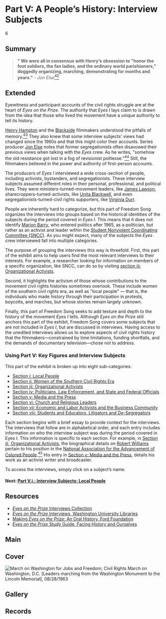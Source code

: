 # Part V: A People’s History: Interview Subjects

6

## Summary

> **" We were all in consensus with Henry’s obsession to "honor the foot soldiers, the fan ladies, and the ordinary world parishioners," doggedly organizing, marching, demonstrating for months and years."** - *Jon Else*[<sup>42</sup>](/exhibits/eotp/notes#42)

## Extended

Eyewitness and participant accounts of the civil rights struggle are at the heart of *Eyes on the Prize*. The authority that *Eyes I* lays claim to is drawn from the idea that those who lived the movement have a unique authority to tell its history. 

[Henry Hampton](/exhibits/eotp/2-making-television-history#HenryHampton) and the [Blackside](/2-making-television-history#Blackside) filmmakers understood the pitfalls of memory.[<sup>43</sup>](/exhibits/eotp/notes#43) They also knew that some interview subjects’ views had changed since the 1960s and that this might color their accounts. Series producer [Jon Else](/2-making-television-history#JonElse) notes that former segregationists often disavowed their previous views when talking with the *Eyes* crew. As he writes, "somehow the old resistance got lost in a fog of revisionist politesse."[<sup>44</sup>](/exhibits/eotp/notes#44) Still, the filmmakers believed in the power and authority of first-person accounts. 

The producers of *Eyes I* interviewed a wide cross-section of people, including activists, bystanders, and segregationists. These interview subjects assumed different roles in their personal, professional, and political lives. They were ministers-turned-movement leaders, like [James Lawson](https://americanarchive.org/catalog/cpb-aacip_151-1c1td9ns49), sharecroppers-turned-activists, like [Unita Blackwell](https://americanarchive.org/catalog/cpb-aacip_151-0r9m32nw0m), and even segregationists-turned-civil rights supporters, like [Virginia Durr](https://americanarchive.org/catalog/cpb-aacip_151-1j9765b34k). 

People are inherently hard to categorize, but this part of Freedom Song organizes the interviews into groups based on the historical identities of the subjects during the period covered in *Eyes I*. This means that it does not identify [Marion Barry](https://americanarchive.org/catalog/cpb-aacip_151-6d5p844721), who entered politics after 1965, as a politician, but rather as an activist and leader within the [Student Nonviolent Coordinating Committee (SNCC)](https://snccdigital.org/inside-sncc/the-story-of-sncc/). As you might expect, many of the subjects the *Eyes* crew interviewed fall into multiple categories. 

The purpose of grouping the interviews this way is threefold. First, this part of the exhibit aims to help users find the most relevant interviews to their interests. For example, a researcher looking for information on members of a specific organization, like SNCC, can do so by visiting [section iii: Organizational Activists](exhibits/eotp/5-3-organizational-activists/).

Second, it highlights the activism of those whose contributions to the movement civil rights histories sometimes overlook. These include women of the southern civil rights era, as well as "local people" — that is, the individuals who made history through their participation in protests, boycotts, and marches, but whose stories remain largely unknown.

Finally, this part of Freedom Song seeks to add texture and depth to the history of the movement *Eyes I* tells. Although *Eyes on the Prize* still anchors this part of the exhibit, Freedom Song covers some subjects that are not included in *Eyes I*, but are discussed in interviews. Having access to the unedited interviews allows us to explore aspects of civil rights history that the filmmakers—constrained by time limitations, funding shortfalls, and the demands of documentary television—chose not to address.

### Using Part V: Key Figures and Interview Subjects

This part of the exhibit is broken up into eight sub-categories: 

-	[Section i: Local People](/exhibits/eotp/5-1-local-people)
-	[Section ii: Women of the Southern Civil Rights Era](/exhibits/eotp/5-2-women)
-	[Section iii: Organizational Activists](/exhibits/eotp/5-3-organizational-activists)
-	[Section iv: Politicians, Law Enforcement, and State and Federal Officials](/exhibits/eotp/5-4-officials)
-	[Section v: Media and the Press](/exhibits/eotp/5-5-media)
-	[Section vi: Church and Religious Leaders](/exhibits/eotp/5-6-religious-leaders)
-	[Section vii: Economic and Labor Activists and the Business Community](/exhibits/eotp/5-7-labor-business)
-	[Section viii: Students and Educators, Litigators and De-Segregators](/exhibits/eotp/5-8-students-educators)

Each section begins with a brief essay to provide context for the interviews. The interviews that follow are in alphabetical order, and each entry includes information on who the interview subject was during the period covered in Eyes I. This information is specific to each section. For example, in [Section iii, Organizational Activists](/exhibits/eotp/5-3-organizational-activists), the biographical details on [Robert Williams](https://americanarchive.org/catalog/cpb-aacip_151-5t3fx74m3w#at_524_s) pertain to his position in the [National Association for the Advancement of Colored People](https://www.naacp.org/nations-premier-civil-rights-organization/).[<sup>45</sup>](/exhibits/eotp/notes#45) His entry in [Section v: Media and the Press](/exhibits/eotp/5-5-media), details his work as an activist writer and broadcaster. 

To access the interviews, simply click on a subject’s name.


#### Next: [Part V.i.: Interview Subjects: Local People](/exhibits/eotp/5-1-local-people)

## Resources

- [*Eyes on the Prize* Interviews Collection](https://americanarchive.org/special_collections/eotp-i-interviews)
- [*Eyes on the Prize* Interviews, Washington University Libraries](http://digital.wustl.edu/eyesontheprize/)
- [Making *Eyes on the Prize*: An Oral History, Ford Foundation](https://www.fordfoundation.org/just-matters/ford-forum/making-eyes-on-the-prize-an-oral-history/)
- [*Eyes on the Prize* Study Guide, Facing History and Ourselves](https://www.facinghistory.org/books-borrowing/eyes-prize-americas-civil-rights-movement)

## Main

## Cover
  <img title="Cover Image" alt="March on Washington for Jobs and Freedom; Civil Rights March on Washington, D.C. [Leaders marching from the Washington Monument to the Lincoln Memorial], 08/28/1963" src="https://s3.amazonaws.com/americanarchive.org/exhibits/interview-subjects.jpg">

## Gallery

## Records

